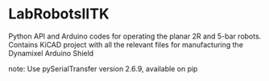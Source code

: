 # LabRobotsIITK
Python API and Arduino codes for operating the planar 2R and 5-bar robots.
Contains KiCAD project with all the relevant files for manufacturing the Dynamixel Arduino Shield

note:
Use pySerialTransfer version 2.6.9, available on pip
